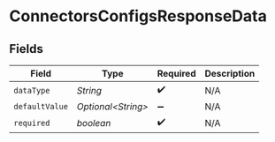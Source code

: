 # ConnectorsConfigsResponseData


## Fields

| Field               | Type                | Required            | Description         |
| ------------------- | ------------------- | ------------------- | ------------------- |
| `dataType`          | *String*            | :heavy_check_mark:  | N/A                 |
| `defaultValue`      | *Optional\<String>* | :heavy_minus_sign:  | N/A                 |
| `required`          | *boolean*           | :heavy_check_mark:  | N/A                 |